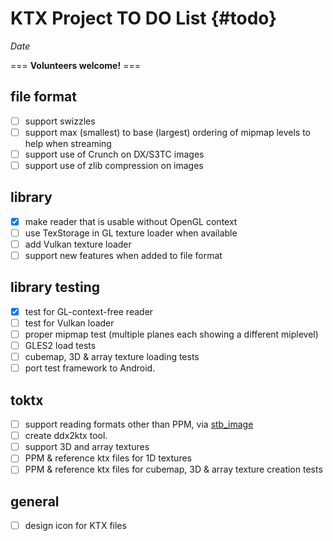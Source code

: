 KTX Project TO DO List                     {#todo}
======================

$Date$

=== **Volunteers welcome!** ===

file format
-----------

- [ ] support swizzles
- [ ] support max (smallest) to base (largest) ordering of mipmap levels to help when streaming
- [ ] support use of Crunch on DX/S3TC images
- [ ] support use of zlib compression on images

library
-------

- [x] make reader that is usable without OpenGL context
- [ ] use TexStorage in GL texture loader when available
- [ ] add Vulkan texture loader
- [ ] support new features when added to file format

library testing
---------------

- [x] test for GL-context-free reader
- [ ] test for Vulkan loader
- [ ] proper mipmap test (multiple planes each showing a different miplevel)
- [ ] GLES2 load tests
- [ ] cubemap, 3D & array texture loading tests
- [ ] port test framework to Android.

toktx
-----

- [ ] support reading formats other than PPM, via [stb_image](https://github.com/nothings/stb/blob/master/stb_image.h)
- [ ] create ddx2ktx tool.
- [ ] support 3D and array textures
- [ ] PPM & reference ktx files for 1D textures
- [ ] PPM & reference ktx files for cubemap, 3D & array texture creation tests

general
-------

- [ ] design icon for KTX files

